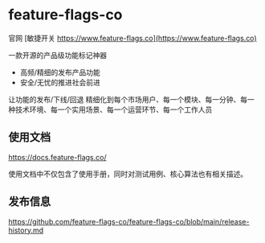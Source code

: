 # feature-flags-co

官网 [敏捷开关 https://www.feature-flags.co](https://www.feature-flags.co)

一款开源的产品级功能标记神器

- 高频/精细的发布产品功能
- 安全/无忧的推进社会前进

让功能的发布/下线/回退 精细化到每个市场用户、每一个模块、每一分钟、每一种技术环境、每一个实用场景、每一个运营环节、每一个工作人员


## 使用文档

https://docs.feature-flags.co/

使用文档中不仅包含了使用手册，同时对测试用例、核心算法也有相关描述。

## 发布信息

https://github.com/feature-flags-co/feature-flags-co/blob/main/release-history.md

